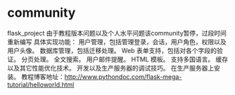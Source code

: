 # community
flask_project
由于教程版本问题以及个人水平问题该community暂停，过段时间重新编写
具体实现功能：
    用户管理，包括管理登录，会话，用户角色，权限以及用户头像。
    数据库管理，包括迁移处理。
    Web 表单支持，包括对各个字段的验证。
    分页处理。
    全文搜索。
    用户邮件提醒。
    HTML 模板。
    支持多国语言。
    缓存以及其它性能优化技术。
    开发以及生产服务器的调试技巧。
    在生产服务器上安装。
教程博客地址：http://www.pythondoc.com/flask-mega-tutorial/helloworld.html
